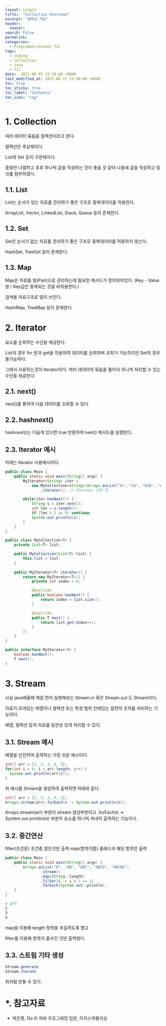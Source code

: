 ```yaml
---
layout: single
title:  "Collection Overview"
excerpt: "컬렉션 개요"
header:
  teaser: 
search: False
permalink:
categories: 
  - ProgrammersSchool_TIL
tags:
  - coding
  - collection
  - java
  - til
date:  2021-08-07 23:30:00 +0800
last_modified_at: 2021-08-11 13:30:00 +0800
toc: true
toc_sticky: true
toc_label: "Contents"
toc_icon: "cog"
---
```


# 1. Collection

여러 데이터 묶음을 컬렉션이라고 한다.

컬렉션은 추상체이다.

List와 Set 등이 구현체이다.

종류만 나열하고 추후 하나씩 글을 작성하는 것이 좋을 것 같아 나중에 글을 작성하고 링크를 첨부하겠다.

## 1.1. List

List는 순서가 있는 자료를 관리하기 좋은 구조로 중복데이터를 허용한다.

ArrayList, Vector, LinkedList, Stack, Queue 등이 존재한다.

## 1.2. Set

Set은 순서가 없는 자료를 관리하기 좋은 구조로 중복데이터를 허용하지 않는다.

HashSet, TreeSet 등이 존재한다.

## 1.3. Map

Map은 자료를 쌍(Pair)으로 관리하는데 필요한 메서드가 정의되어있다. (Key - Value 쌍 / Key값은 중복되는 것을 비허용한다.)

검색용 자료구조로 많이 쓰인다.

HashMap, TreeMap 등이 존재한다.

# 2. Iterator

요소를 순회하는 수단을 제공한다.

List의 경우 for 문과 get을 이용하여 데이터를 순회하며 조회가 가능하지만 Set의 경우 불가능하다.

그래서 사용하는것이 Iterator이다. 여러 데이터의 묶음을 풀어서 하나씩 처리할 수 있는 수단을 제공한다.

## 2.1. next()

next()를 통하여 다음 데이터를 조회할 수 있다.

## 2.2. hashnext()

hashnext()는 다음게 있으면 true 반환하며 next() 메서드를 실행한다.

## 2.3. Iterator 예시

아래는 Iterator 사용예시이다.

```java
public class Main {
    public static void main(String[] args) {
        MyIterator<String> iter =
            new MyCollection<String>(Arrays.asList("A", "CA", "DSB", "ASDC", "ASDFE"))
                .iterator(); // Iterator 선언 및 

        while(iter.hasNext()) {
            String s = iter.next();
            int len = s.length();
            if (len % 2 == 0) continue;
            System.out.println(s);
        }
    }
}

public class MyCollection<T> {
    private List<T> list;

    public MyCollection(List<T> list) {
        this.list = list;
    }
    
    public MyIterator<T> iterator() {
        return new MyIterator<T>() {
            private int index = 0;

            @Override
            public boolean hasNext() {
                return index < list.size();
            }

            @Override
            public T next() {
                return list.get(index++);
            }
        };
    }
}

public interface MyIterator<T> {
    boolean hasNext();
    T next();
}
```

# 3. Stream

사실 java배울때 제일 먼저 실행해보는 Stream.in 혹은 Stream.out 도 Stream이다.

자료가 모여있는 배열이나 컬렉션 또는 특정 범위 안에있는 일련의 숫자를 처리하는 기능이다.

배열, 컬렉션 등의 자료를 일관성 있게 처리할 수 있다.

## 3.1. Stream 예시

배열을 선언하여 출력하는 가장 쉬운 예시이다.

```java
int[] arr = {1, 2, 3, 4, 5};
for(int i = 0; i < arr.length; i++) {
  System.out.println(arr[i]);
}
```

위 예시를 Stream을 생성하여 출력하면 아래와 같다.

```java
int[] arr = {1, 2, 3, 4, 5};
Arrays.stream(arr).forEach(n -> System.out.println(n));
```
Arrays.stream(arr) 부분이 stream 생성부분이고
.forEach(n -> System.out.println(n)) 부분이 요소를 하나씩 꺼내어 출력하는 기능이다.

## 3.2. 중간연산

filter(조건문) 조건중 참인것만 출력
map(항목이름) 클래스의 해당 항목만 출력

```java
public class Main {
    public static void main(String[] args) {
        Arrays.asList("A", "AB", "ABC", "ABCD", "ABCDE")
                .stream()
                .map(String::length)
                .filter(i -> i % 2 == 1)
                .forEach(System.out::println);
    }
}
```

```bash
# 출력
1
3
5
```

map을 이용해 length 항목을 추출하도록 했고

filter를 이용해 항목이 홀수인 것만 출력했다.

## 3.3. 스트림 기타 생성

```java
Stream.generate
Stream.iterate
```
위처럼 만들 수 있다.


# *. 참고자료

- 박은종, Do it! 자바 프로그래밍 입문, 이지스퍼블리싱

